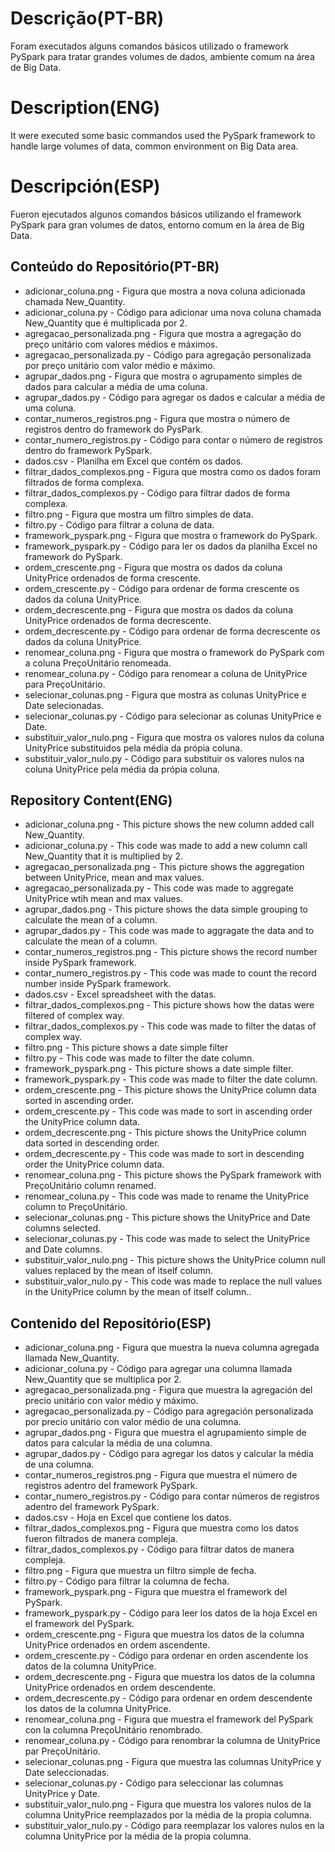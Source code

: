# Descrição(PT-BR)
Foram executados alguns comandos básicos utilizado o framework PySpark para tratar grandes volumes de dados, ambiente comum na área de Big Data. 

# Description(ENG)
It were executed some basic commandos used the PySpark framework to handle large volumes of data, common environment on Big Data area. 

# Descripción(ESP)
Fueron ejecutados algunos comandos básicos utilizando el framework PySpark para gran volumes de datos, entorno comum en la área de Big Data.

## Conteúdo do Repositório(PT-BR)
+ adicionar_coluna.png - Figura que mostra a nova coluna adicionada chamada New_Quantity.
+ adicionar_coluna.py - Código para adicionar uma nova coluna chamada New_Quantity que é multiplicada por 2. 
+ agregacao_personalizada.png - Figura que mostra a agregação do preço unitário com valores médios e máximos.
+ agregacao_personalizada.py - Código para agregação personalizada por preço unitário com valor médio e máximo.
+ agrupar_dados.png - Figura que mostra o agrupamento simples de dados para calcular a média de uma coluna.
+ agrupar_dados.py - Código para agregar os dados e calcular a média de uma coluna. 
+ contar_numeros_registros.png - Figura que mostra o número de registros dentro do framework do PysPark. 
+ contar_numero_registros.py - Código para contar o número de registros dentro do framework PySpark.
+ dados.csv - Planilha em Excel que contém os dados.
+ filtrar_dados_complexos.png - Figura que mostra como os dados foram filtrados de forma complexa.
+ filtrar_dados_complexos.py - Código para filtrar dados de forma complexa.
+ filtro.png - Figura que mostra um filtro simples de data.
+ filtro.py - Código para filtrar a coluna de data.
+ framework_pyspark.png - Figura que mostra o framework do PySpark.
+ framework_pyspark.py - Código para ler os dados da planilha Excel no framework do PySpark.
+ ordem_crescente.png - Figura que mostra os dados da coluna UnityPrice ordenados de forma crescente.
+ ordem_crescente.py - Código para ordenar de forma crescente os dados da coluna UnityPrice.
+ ordem_decrescente.png - Figura que mostra os dados da coluna UnityPrice ordenados de forma decrescente.
+ ordem_decrescente.py - Código para ordenar de forma decrescente os dados da coluna UnityPrice. 
+ renomear_coluna.png - Figura que mostra o framework do PySpark com a coluna PreçoUnitário renomeada.
+ renomear_coluna.py - Código para renomear a coluna de UnityPrice para PreçoUnitário.
+ selecionar_colunas.png - Figura que mostra as colunas UnityPrice e Date selecionadas.
+ selecionar_colunas.py - Código para selecionar as colunas UnityPrice e Date.
+ substituir_valor_nulo.png - Figura que mostra os valores nulos da coluna UnityPrice substituidos pela média da própia coluna.
+ substituir_valor_nulo.py - Código para substituir os valores nulos na coluna UnityPrice pela média da própia coluna.
  
## Repository Content(ENG)
+ adicionar_coluna.png - This picture shows the new column added call New_Quantity. 
+ adicionar_coluna.py - This code was made to add a new column call New_Quantity that it is multiplied by 2.
+ agregacao_personalizada.png - This picture shows the aggregation between UnityPrice, mean and max values. 
+ agregacao_personalizada.py - This code was made to aggregate UnityPrice wtih mean and max values.
+ agrupar_dados.png - This picture shows the data simple grouping to calculate the mean of a column.
+ agrupar_dados.py - This code was made to aggragate the data and to calculate the mean of a column.
+ contar_numeros_registros.png - This picture shows the record number inside PySpark framework.
+ contar_numero_registros.py - This code was made to count the record number inside PySpark framework.
+ dados.csv - Excel spreadsheet with the datas.
+ filtrar_dados_complexos.png - This picture shows how the datas were filtered of complex way.
+ filtrar_dados_complexos.py - This code was made to filter the datas of complex way.
+ filtro.png - This picture shows a date simple filter
+ filtro.py - This code was made to filter the date column.
+ framework_pyspark.png - This picture shows a date simple filter.
+ framework_pyspark.py - This code was made to filter the date column.
+ ordem_crescente.png - This picture shows the UnityPrice column data sorted in ascending order. 
+ ordem_crescente.py - This code was made to sort in ascending order the UnityPrice column data.
+ ordem_decrescente.png - This picture shows the UnityPrice column data sorted in descending order.
+ ordem_decrescente.py - This code was made to sort in descending order the UnityPrice column data.
+ renomear_coluna.png - This picture shows the PySpark framework with PreçoUnitário column renamed.
+ renomear_coluna.py - This code was made to rename the UnityPrice column to PreçoUnitário.
+ selecionar_colunas.png - This picture shows the UnityPrice and Date columns selected.
+ selecionar_colunas.py - This code was made to select the UnityPrice and Date columns.
+ substituir_valor_nulo.png - This picture shows the UnityPrice column null values replaced by the mean of itself column. 
+ substituir_valor_nulo.py - This code was made to replace the null values in the UnityPrice column by the mean of itself column..

## Contenido del Repositório(ESP)
+ adicionar_coluna.png - Figura que muestra la nueva columna agregada llamada New_Quantity. 
+ adicionar_coluna.py - Código para agregar  una columna llamada New_Quantity que se multiplica por 2. 
+ agregacao_personalizada.png - Figura que muestra la agregación del precio unitário con valor médio y máximo.
+ agregacao_personalizada.py - Código para agregación personalizada por precio unitário con valor médio de una columna.
+ agrupar_dados.png - Figura que muestra el agrupamiento simple de datos para calcular la média de una columna.
+ agrupar_dados.py - Código para agregar los datos y calcular la média de una columna.
+ contar_numeros_registros.png - Figura que muestra el número de registros adentro del framework PySpark.
+ contar_numero_registros.py - Código para contar números de registros adentro del framework PySpark.
+ dados.csv - Hoja en Excel que contiene los datos.
+ filtrar_dados_complexos.png - Figura que muestra como los datos fueron filtrados de manera compleja.
+ filtrar_dados_complexos.py - Código para filtrar datos de manera compleja.
+ filtro.png - Figura que muestra un filtro simple de fecha.
+ filtro.py - Código para filtrar la columna de fecha.
+ framework_pyspark.png - Figura que muestra el framework del PySpark.
+ framework_pyspark.py - Código para leer los datos de la hoja Excel en el framework del PySpark.
+ ordem_crescente.png - Figura que muestra los datos de la columna UnityPrice ordenados en ordem ascendente.
+ ordem_crescente.py - Código para ordenar en orden ascendente los datos de la columna UnityPrice.
+ ordem_decrescente.png - Figura que muestra los datos de la columna UnityPrice ordenados en ordem descendente.
+ ordem_decrescente.py - Código para ordenar en  ordem descendente los datos de la columna UnityPrice.
+ renomear_coluna.png - Figura que muestra el framework del PySpark con la columna PreçoUnitário renombrado.
+ renomear_coluna.py - Código para renombrar  la columna de UnityPrice par PreçoUnitário.
+ selecionar_colunas.png - Figura que muestra las columnas UnityPrice y Date seleccionadas.
+ selecionar_colunas.py - Código para seleccionar las columnas UnityPrice y Date.
+ substituir_valor_nulo.png - Figura que muestra los valores nulos de la columna UnityPrice reemplazados por la média de la propia columna.
+ substituir_valor_nulo.py - Código para reemplazar los valores nulos en la columna UnityPrice por la média de la propia columna.
